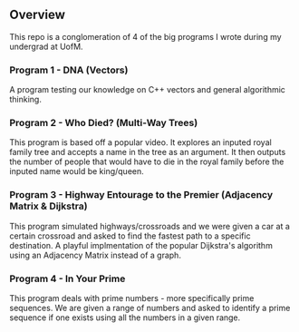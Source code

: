 ## Overview

This repo is a conglomeration of 4 of the big programs I wrote during my undergrad at UofM. 

### Program 1 - DNA (Vectors)

A program testing our knowledge on C++ vectors and general algorithmic thinking.

### Program 2 - Who Died? (Multi-Way Trees)

This program is based off a popular video. It explores an inputed royal family tree and accepts a name in the tree as an
argument. It then outputs the number of people that would have to die in the royal family before the inputed name would
be king/queen.

### Program 3 - Highway Entourage to the Premier (Adjacency Matrix & Dijkstra)

This program simulated highways/crossroads and we were given a car at a certain crossroad and asked to find the fastest
path to a specific destination. A playful implmentation of the popular Dijkstra's algorithm using an Adjacency Matrix
instead of a graph.

### Program 4 - In Your Prime

This program deals with prime numbers - more specifically prime sequences. We are given a range of numbers and asked to
identify a prime sequence if one exists using all the numbers in a given range.

